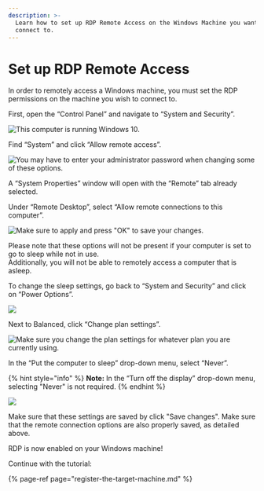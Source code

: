 ```yaml
---
description: >-
  Learn how to set up RDP Remote Access on the Windows Machine you want to
  connect to.
---
```


# Set up RDP Remote Access

In order to remotely access a Windows machine, you must set the RDP permissions on the machine you wish to connect to.

First, open the “Control Panel” and navigate to “System and Security”.

![This computer is running Windows 10.](https://lh6.googleusercontent.com/guZgwpsb6tDWTsJcESawJgsaClTD5rcyeYs4F7ahOIZ2N6-F2Exvti98LLUx0IWRwQjZnreKxGu-uFQ_aH-mwVMrDgo5yBWOkF0Pd_H4kxUTjFMwy1a54OUNLlyxg2RQey5xVZHI)

Find “System” and click “Allow remote access”.

![You may have to enter your administrator password when changing some of these options.](https://lh6.googleusercontent.com/UC8_k_WWs3s-eLLots2HoRm_sEvfK0D_yq4ZsyKEaY3lk33Dr47qT1lbhaSnlU7bY6QwFgtRFNZm8VZcdzMuQ6EkjSxvwmCF9ER8jje2n4gBWd0wlXk8ts4thL067S3kjXQ_a_Nb)

A “System Properties” window will open with the “Remote” tab already selected.

Under “Remote Desktop”, select “Allow remote connections to this computer”.

![Make sure to apply and press &quot;OK&quot; to save your changes.](https://lh3.googleusercontent.com/1swtp9WZs_0XO2iv5WIkXdOOaK8uSARR-z8PHHFZnQVfORuA1FcsAgiohwdFz9F60xS10mKl1wgdEdPCJ4QYPrh0cxiKm-zDnuUQ8M_MmAxTfotL5jPKi0-NO0ltdjeT57up3yYj)

Please note that these options will not be present if your computer is set to go to sleep while not in use.  
Additionally, you will not be able to remotely access a computer that is asleep.

To change the sleep settings, go back to “System and Security” and click on “Power Options”.

![](https://lh3.googleusercontent.com/cvizsoyntS3oZrra5m7VqFfn1A5hKS4hEH5jYDcXNMhSV3dst7HQHFcy0hLnYSqruxcx0d83Yv0JC2YRmAYQJOGcSICvOxUKD0rYwAvyB5lH8FXSfhRc777BEQdBtsL3L3PP_hv8)

Next to Balanced, click “Change plan settings”. 

![Make sure you change the plan settings for whatever plan you are currently using.](https://lh3.googleusercontent.com/u4QZzTnwLAMIUa9I2BUuoG7so7QDwxg0QMTo3xxIyilVn_DE3Y2_4Ocad6ax-v1spXbQIsA14ysS8poKbrgU6GRbBBZYfPU7ffBsA9mfUlq7TqlX-SWHSGYtZYsaBgIoHnq5c1WH)

In the “Put the computer to sleep” drop-down menu, select “Never”.

{% hint style="info" %}
**Note:** In the “Turn off the display” drop-down menu, selecting "Never" is not required. 
{% endhint %}

![](https://lh6.googleusercontent.com/VtTClRD6YOcD4HJJ5xwZCwvVlAsmQsASytOXLn4kAp6h7H5iZQywgALoiWb6C-SzEZ8_jWByxOAwJ6p7wHVmkMFYOFlrEVRedeE5Iomaarm5u_MzsxaAxZ14XWk8YPEZ_11XXQ92)

Make sure that these settings are saved by click "Save changes". Make sure that the remote connection options are also properly saved, as detailed above.

RDP is now enabled on your Windows machine!

Continue with the tutorial:

{% page-ref page="register-the-target-machine.md" %}


